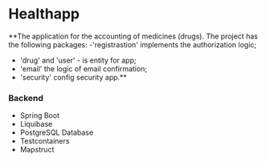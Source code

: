 # Healthapp
**The application for the accounting of medicines (drugs).
The project has the following packages:
-'registrastion' implements the authorization logic;
- 'drug' and 'user' - is entity for app;
- 'email' the logic of email confirmation;
- 'security' config security app.**

### Backend
- Spring Boot
- Liquibase
- PostgreSQL Database
- Testcontainers
- Mapstruct
